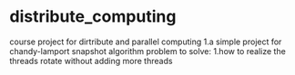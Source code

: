 # distribute_computing
course project for dirtribute and parallel computing
1.a simple project for chandy-lamport snapshot algorithm
problem to solve:
1.how to realize the threads rotate without adding more threads
